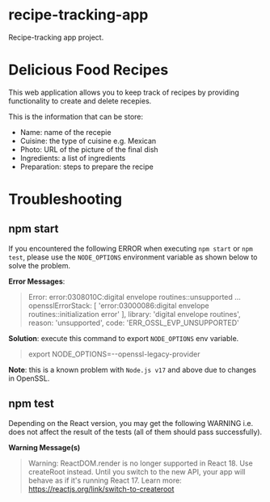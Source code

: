# recipe-tracking-app
Recipe-tracking app project.

# Delicious Food Recipes
This web application allows you to keep track of recipes by providing functionality to create and delete recepies.

This is the information that can be store:
- Name: name of the recepie
- Cuisine: the type of cuisine e.g. Mexican
- Photo: URL of the picture of the final dish
- Ingredients: a list of ingredients
- Preparation: steps to prepare the recipe

# Troubleshooting
## npm start
If you encountered the following ERROR when executing `npm start` or `npm test`, please use the `NODE_OPTIONS` environment variable as shown below to solve the problem.

**Error Messages**:
> Error: error:0308010C:digital envelope routines::unsupported
    ...
  opensslErrorStack: [ 'error:03000086:digital envelope routines::initialization error' ],
  library: 'digital envelope routines',
  reason: 'unsupported',
  code: 'ERR_OSSL_EVP_UNSUPPORTED'


**Solution**: execute this command to export `NODE_OPTIONS` env variable.
> export NODE_OPTIONS=--openssl-legacy-provider

**Note**: this is a known problem with `Node.js v17` and above due to changes in OpenSSL.

## npm test
Depending on the React version, you may get the following WARNING i.e. does not affect the result of the tests (all of them should pass successfully).

**Warning Message(s)**
> Warning: ReactDOM.render is no longer supported in React 18. Use createRoot instead. Until you switch to the new API, your app will behave as if it's running React 17. Learn more: https://reactjs.org/link/switch-to-createroot
